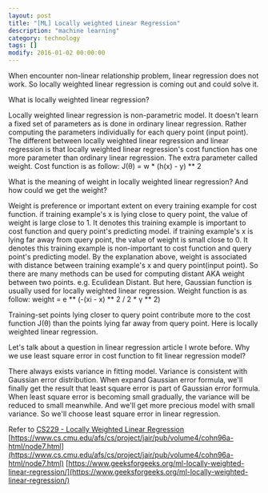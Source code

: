 ```yaml
---
layout: post
title: "[ML] Locally weighted Linear Regression"
description: "machine learning"
category: technology
tags: []
modify: 2016-01-02 00:00:00
---
```

   When encounter non-linear relationship problem, linear regression does not work. So locally 
 weighted linear regression is coming out and could solve it.
 
   What is locally weighted linear regression?
   
   Locally weighted linear regression is non-parametric model. It doesn't learn a fixed set of 
 parameters as is done in ordinary linear regression. Rather computing the parameters 
 individually for each query point (input point).
   The different between locally weighted linear regression and linear regression is that locally weighted 
linear regression's cost function has one more parameter than ordinary linear regression. The 
extra parameter called weight. Cost function is as follow:
   J(θ) = w * (h(x) - y) ** 2
   
   What is the meaning of weight in locally weighted linear regression? And how could we get the 
weight?

   Weight is preference or important extent on every training example for cost function. if 
training example's x is lying close to query point, the value of weight is large close to 1. It 
denotes this training example is important to cost function and query point's predicting model.
if training example's x is lying far away from query point, the value of weight is small close to 0.
It denotes this training example is non-important to cost function and query point's predicting 
model. 
   By the explanation above, weight is associated with distance between training example's x and 
query point(input point). So there are many methods can be used for computing distant AKA weight between two 
points. e.g. Eculidean Distant. But here, Gaussian function is usually used for locally weighted 
linear regression. Weight function is as follow:
   weight = e ** (-(xi - x) ** 2 / 2 * γ ** 2)
   
   Training-set points lying closer to query point contribute more to the cost function J(θ) than
 the points lying far away from query point.
   Here is locally weighted linear regression.
   
   Let's talk about a question in linear regression article I wrote before. Why we use least square 
error in cost function to fit linear regression model?

   There always exists variance in fitting model. Variance is consistent with Gaussian error 
 distribution. When expand Gaussian error formula, we'll finally get the result that least square
 error is part of Gaussian error formula. When least square error is becoming small gradually, 
 the variance will be reduced to small meanwhile. And we'll get more precious model with small 
 variance. So we'll choose least square error in linear regression. 
     
 
 Refer to [CS229 - Locally Weighted Linear Regression](https://www.youtube.com/watch?v=het9HFqo1TQ&t=1245s)
 [https://www.cs.cmu.edu/afs/cs/project/jair/pub/volume4/cohn96a-html/node7.html](https://www.cs.cmu.edu/afs/cs/project/jair/pub/volume4/cohn96a-html/node7.html)
 [https://www.geeksforgeeks.org/ml-locally-weighted-linear-regression/](https://www.geeksforgeeks.org/ml-locally-weighted-linear-regression/)
   
   
       
